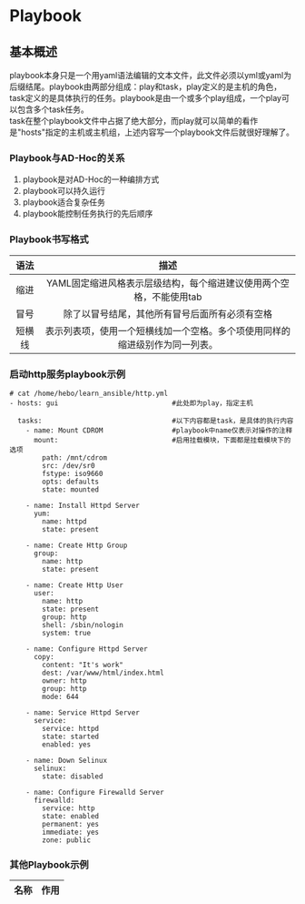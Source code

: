 Playbook
=========
基本概述
-------
playbook本身只是一个用yaml语法编辑的文本文件，此文件必须以yml或yaml为后缀结尾。playbook由两部分组成：play和task，play定义的是主机的角色，task定义的是具体执行的任务。playbook是由一个或多个play组成，一个play可以包含多个task任务。<br />
task在整个playbook文件中占据了绝大部分，而play就可以简单的看作是"hosts"指定的主机或主机组，上述内容写一个playbook文件后就很好理解了。

### Playbook与AD-Hoc的关系
1. playbook是对AD-Hoc的一种编排方式
2. playbook可以持久运行
3. playbook适合复杂任务
4. playbook能控制任务执行的先后顺序

### Playbook书写格式
语法|描述
:-:|:-:
缩进|YAML固定缩进风格表示层级结构，每个缩进建议使用两个空格，不能使用tab
冒号|除了以冒号结尾，其他所有冒号后面所有必须有空格
短横线|表示列表项，使用一个短横线加一个空格。多个项使用同样的缩进级别作为同一列表。

### 启动http服务playbook示例
```shell
# cat /home/hebo/learn_ansible/http.yml
- hosts: gui							#此处即为play，指定主机

  tasks:								#以下内容都是task，是具体的执行内容
    - name: Mount CDROM					#playbook中name仅表示对操作的注释
      mount:							#启用挂载模块，下面都是挂载模块下的选项
        path: /mnt/cdrom
        src: /dev/sr0
        fstype: iso9660
        opts: defaults
        state: mounted

    - name: Install Httpd Server
      yum:
        name: httpd
        state: present

    - name: Create Http Group
      group:
        name: http
        state: present

    - name: Create Http User
      user:
        name: http
        state: present
        group: http
        shell: /sbin/nologin
        system: true

    - name: Configure Httpd Server
      copy:
        content: "It's work"
        dest: /var/www/html/index.html
        owner: http
        group: http
        mode: 644

    - name: Service Httpd Server
      service:
        service: httpd
        state: started
        enabled: yes

    - name: Down Selinux
      selinux:
        state: disabled

    - name: Configure Firewalld Server
      firewalld:
        service: http
        state: enabled
        permanent: yes
        immediate: yes
        zone: public
```

### 其他Playbook示例
名称|作用
:-:|:-:
